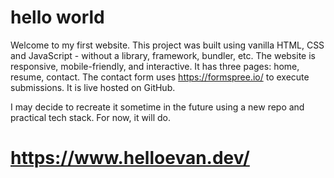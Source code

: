 # hello world

Welcome to my first website. This project was built using vanilla HTML, CSS and JavaScript - without a library, framework, bundler, etc. The website is responsive, mobile-friendly, and interactive. It has three pages: home, resume, contact. The contact form uses https://formspree.io/ to execute submissions. It is live hosted on GitHub.

I may decide to recreate it sometime in the future using a new repo and practical tech stack. For now, it will do.

# https://www.helloevan.dev/
